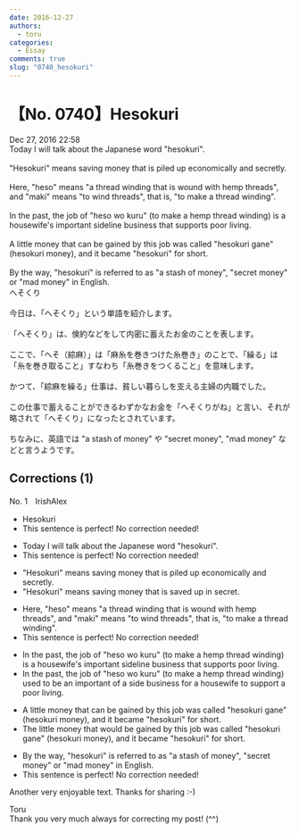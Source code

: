 ```yaml
---
date: 2016-12-27
authors:
  - toru
categories:
  - Essay
comments: true
slug: "0740_hesokuri"
---
```


# 【No. 0740】Hesokuri
<div class="date">Dec 27, 2016 22:58</div>
<div id="post"><div id="body_show_ori">
Today I will talk about the Japanese word "hesokuri".<br/><br/>"Hesokuri" means saving money that is piled up economically and secretly.<br/><br/>Here, "heso" means "a thread winding that is wound with hemp threads", and "maki" means "to wind threads", that is, "to make a thread winding".<br/><br/>In the past, the job of "heso wo kuru" (to make a hemp thread winding) is a housewife's important sideline business that supports poor living.<br/><br/>A little money that can be gained by this job was called "hesokuri gane" (hesokuri money), and it became "hesokuri" for short.<br/><br/>By the way, "hesokuri" is referred to as "a stash of money", "secret money" or "mad money" in English.
</div></div>

<!-- more -->

<div id="post_ja"><div id="body_show_mo">
へそくり<br/><br/>今日は、「へそくり」という単語を紹介します。<br/><br/>「へそくり」は、倹約などをして内密に蓄えたお金のことを表します。<br/><br/>ここで、「へそ（綜麻）」は「麻糸を巻きつけた糸巻き」のことで、「繰る」は「糸を巻き取ること」すなわち「糸巻きをつくること」を意味します。<br/><br/>かつて、「綜麻を繰る」仕事は、貧しい暮らしを支える主婦の内職でした。<br/><br/>この仕事で蓄えることができるわずかなお金を「へそくりがね」と言い、それが略されて「へそくり」になったとされています。<br/><br/>ちなみに、英語では "a stash of money" や "secret money", "mad money" などと言うようです。
</div></div>

## Corrections (1)
<div id="block"><div class="first_name"> No. 1　<span class="just_name">IrishAlex</span></div><div id="block2">
<ul class="correction_field">
<li class="incorrect">Hesokuri</li>
<li class="corrected perfect">This sentence is perfect! No correction needed!</li>
</ul>
<ul class="correction_field">
<li class="incorrect">Today I will talk about the Japanese word "hesokuri".</li>
<li class="corrected perfect">This sentence is perfect! No correction needed!</li>
</ul>
<ul class="correction_field">
<li class="incorrect">"Hesokuri" means saving money that is piled up economically and secretly.</li>
<li class="corrected correct">
"Hesokuri" means saving money that is saved up <span class="f_blue">in secret</span>.
</li>
</ul>
<ul class="correction_field">
<li class="incorrect">Here, "heso" means "a thread winding that is wound with hemp threads", and "maki" means "to wind threads", that is, "to make a thread winding".</li>
<li class="corrected perfect">This sentence is perfect! No correction needed!</li>
</ul>
<ul class="correction_field">
<li class="incorrect">In the past, the job of "heso wo kuru" (to make a hemp thread winding) is a housewife's important sideline business that supports poor living.</li>
<li class="corrected correct">
In the past, the job of "heso wo kuru" (to make a hemp thread winding) <span class="f_blue">used to be an important of a side business for a </span>housewife <span class="f_blue">to support a </span>poor living.
</li>
</ul>
<ul class="correction_field">
<li class="incorrect">A little money that can be gained by this job was called "hesokuri gane" (hesokuri money), and it became "hesokuri" for short.</li>
<li class="corrected correct">
<span class="f_blue">The </span>little money that <span class="f_blue">would </span>be gained by this job was called "hesokuri gane" (hesokuri money), and it became "hesokuri" for short.
</li>
</ul>
<ul class="correction_field">
<li class="incorrect">By the way, "hesokuri" is referred to as "a stash of money", "secret money" or "mad money" in English.</li>
<li class="corrected perfect">This sentence is perfect! No correction needed!</li>
</ul>
<p class="comment_small">
 Another very enjoyable text. Thanks for sharing :-)
</p>

</div><div class="name"><span class="just_name">Toru</span><br>
Thank you very much always for correcting my post! (^^)
</div>
</div>
